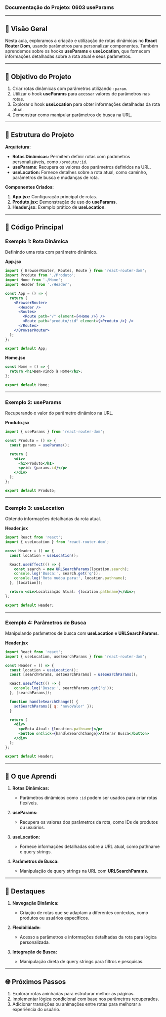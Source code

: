 ### Documentação do Projeto: **0603 useParams**

---

## 📖 Visão Geral

Nesta aula, exploramos a criação e utilização de rotas dinâmicas no **React Router Dom**, usando parâmetros para personalizar componentes. Também aprendemos sobre os hooks **useParams** e **useLocation**, que fornecem informações detalhadas sobre a rota atual e seus parâmetros.

---

## 🎯 Objetivo do Projeto

1. Criar rotas dinâmicas com parâmetros utilizando `:param`.
2. Utilizar o hook **useParams** para acessar valores de parâmetros nas rotas.
3. Explorar o hook **useLocation** para obter informações detalhadas da rota atual.
4. Demonstrar como manipular parâmetros de busca na URL.

---

## 📄 Estrutura do Projeto

**Arquitetura:**
- **Rotas Dinâmicas:** Permitem definir rotas com parâmetros personalizáveis, como `/produto/:id`.
- **useParams:** Recupera os valores dos parâmetros definidos na URL.
- **useLocation:** Fornece detalhes sobre a rota atual, como caminho, parâmetros de busca e mudanças de rota.

**Componentes Criados:**
1. **App.jsx:** Configuração principal de rotas.
2. **Produto.jsx:** Demonstração de uso do **useParams**.
3. **Header.jsx:** Exemplo prático de **useLocation**.

---

## 🔧 Código Principal

### **Exemplo 1: Rota Dinâmica**

Definindo uma rota com parâmetro dinâmico.

**App.jsx**

```jsx
import { BrowserRouter, Routes, Route } from 'react-router-dom';
import Produto from './Produto';
import Home from './Home';
import Header from './Header';

const App = () => {
  return (
    <BrowserRouter>
      <Header />
      <Routes>
        <Route path="/" element={<Home />} />
        <Route path="produto/:id" element={<Produto />} />
      </Routes>
    </BrowserRouter>
  );
};

export default App;
```

**Home.jsx**

```jsx
const Home = () => {
  return <h1>Bem-vindo à Home</h1>;
};

export default Home;
```

---

### **Exemplo 2: useParams**

Recuperando o valor do parâmetro dinâmico na URL.

**Produto.jsx**

```jsx
import { useParams } from 'react-router-dom';

const Produto = () => {
  const params = useParams();

  return (
    <div>
      <h1>Produto</h1>
      <p>id: {params.id}</p>
    </div>
  );
};

export default Produto;
```

---

### **Exemplo 3: useLocation**

Obtendo informações detalhadas da rota atual.

**Header.jsx**

```jsx
import React from 'react';
import { useLocation } from 'react-router-dom';

const Header = () => {
  const location = useLocation();

  React.useEffect(() => {
    const search = new URLSearchParams(location.search);
    console.log('Busca:', search.get('q'));
    console.log('Rota mudou para:', location.pathname);
  }, [location]);

  return <div>Localização Atual: {location.pathname}</div>;
};

export default Header;
```

---

### **Exemplo 4: Parâmetros de Busca**

Manipulando parâmetros de busca com **useLocation** e **URLSearchParams**.

**Header.jsx**

```jsx
import React from 'react';
import { useLocation, useSearchParams } from 'react-router-dom';

const Header = () => {
  const location = useLocation();
  const [searchParams, setSearchParams] = useSearchParams();

  React.useEffect(() => {
    console.log('Busca:', searchParams.get('q'));
  }, [searchParams]);

  function handleSearchChange() {
    setSearchParams({ q: 'novoValor' });
  }

  return (
    <div>
      <p>Rota Atual: {location.pathname}</p>
      <button onClick={handleSearchChange}>Alterar Busca</button>
    </div>
  );
};

export default Header;
```

---

## 🧠 O que Aprendi

1. **Rotas Dinâmicas:**
   - Parâmetros dinâmicos como `:id` podem ser usados para criar rotas flexíveis.

2. **useParams:**
   - Recupera os valores dos parâmetros da rota, como IDs de produtos ou usuários.

3. **useLocation:**
   - Fornece informações detalhadas sobre a URL atual, como pathname e query strings.

4. **Parâmetros de Busca:**
   - Manipulação de query strings na URL com **URLSearchParams**.

---

## 🌟 Destaques

1. **Navegação Dinâmica:**
   - Criação de rotas que se adaptam a diferentes contextos, como produtos ou usuários específicos.

2. **Flexibilidade:**
   - Acesso a parâmetros e informações detalhadas da rota para lógica personalizada.

3. **Integração de Busca:**
   - Manipulação direta de query strings para filtros e pesquisas.

---

## 🌐 Próximos Passos

1. Explorar rotas aninhadas para estruturar melhor as páginas.
2. Implementar lógica condicional com base nos parâmetros recuperados.
3. Adicionar transições ou animações entre rotas para melhorar a experiência do usuário.